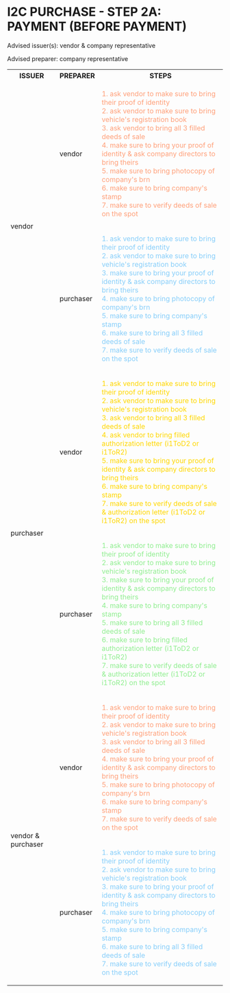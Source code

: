# I2C PURCHASE - STEP 2A: PAYMENT (BEFORE PAYMENT)

Advised issuer(s): vendor & company representative

Advised preparer: company representative

<table>
  <tr>
    <th>ISSUER</th>
    <th>PREPARER</th>
    <th>STEPS</th>
  </tr>

  <tr>
    <!-- ISSUER: vendor -->
    <!-- PREPARER: vendor -->
    <td rowspan="2">vendor</td>
    <td>vendor</td>
    <td style="color: lightsalmon;">
      <ol style="padding: 0; list-style-position: inside;">
        <li>ask vendor to make sure to bring their proof of identity</li>
        <li>ask vendor to make sure to bring vehicle's registration book</li>
        <li>ask vendor to bring all 3 filled deeds of sale</li>
        <li>make sure to bring your proof of identity & ask company directors to bring theirs</li>
        <li>make sure to bring photocopy of company's brn</li>
        <li>make sure to bring company's stamp</li>
        <li>make sure to verify deeds of sale on the spot</li>
      </ol>
    </td>
  </tr>
  <tr>
    <!-- ISSUER: vendor -->
    <!-- PREPARER: purchaser -->
    <td>purchaser</td>
    <td style="color: lightskyblue;">
      <ol style="padding: 0; list-style-position: inside;">
        <li>ask vendor to make sure to bring their proof of identity</li>
        <li>ask vendor to make sure to bring vehicle's registration book</li>
        <li>make sure to bring your proof of identity & ask company directors to bring theirs</li>
        <li>make sure to bring photocopy of company's brn</li>
        <li>make sure to bring company's stamp</li>
        <li>make sure to bring all 3 filled deeds of sale</li>
        <li>make sure to verify deeds of sale on the spot</li>
      </ol>
    </td>
  </tr>

  <tr>
    <!-- ISSUER: purchaser -->
    <!-- PREPARER: vendor -->
    <td rowspan="2">purchaser</td>
    <td>vendor</td>
    <td style="color: gold;">
      <ol style="padding: 0; list-style-position: inside;">
        <li>ask vendor to make sure to bring their proof of identity</li>
        <li>ask vendor to make sure to bring vehicle's registration book</li>
        <li>ask vendor to bring all 3 filled deeds of sale</li>
        <li>ask vendor to bring filled authorization letter (i1ToD2 or i1ToR2)</li>
        <li>make sure to bring your proof of identity & ask company directors to bring theirs</li>
        <li>make sure to bring company's stamp</li>
        <li>make sure to verify deeds of sale & authorization letter (i1ToD2 or i1ToR2) on the spot</li>
      </ol>
    </td>
  </tr>
  <tr>
    <!-- ISSUER: purchaser -->
    <!-- PREPARER: purchaser -->
    <td>purchaser</td>
    <td style="color: lightgreen;">
      <ol style="padding: 0; list-style-position: inside;">
        <li>ask vendor to make sure to bring their proof of identity</li>
        <li>ask vendor to make sure to bring vehicle's registration book</li>
        <li>make sure to bring your proof of identity & ask company directors to bring theirs</li>
        <li>make sure to bring company's stamp</li>
        <li>make sure to bring all 3 filled deeds of sale</li>
        <li>make sure to bring filled authorization letter (i1ToD2 or i1ToR2)</li>
        <li>make sure to verify deeds of sale & authorization letter (i1ToD2 or i1ToR2) on the spot</li>
      </ol>
    </td>
  </tr>

  <tr>
    <!-- ISSUER: vendor & purchaser -->
    <!-- PREPARER: vendor -->
    <td rowspan="2">vendor & purchaser</td>
    <td>vendor</td>
    <td style="color: lightsalmon;">
      <ol style="padding: 0; list-style-position: inside;">
        <li>ask vendor to make sure to bring their proof of identity</li>
        <li>ask vendor to make sure to bring vehicle's registration book</li>
        <li>ask vendor to bring all 3 filled deeds of sale</li>
        <li>make sure to bring your proof of identity & ask company directors to bring theirs</li>
        <li>make sure to bring photocopy of company's brn</li>
        <li>make sure to bring company's stamp</li>
        <li>make sure to verify deeds of sale on the spot</li>
      </ol>
    </td>
  </tr>
  <tr>
    <!-- ISSUER: vendor & purchaser -->
    <!-- PREPARER: purchaser -->
    <td>purchaser</td>
    <td style="color: lightskyblue;">
      <ol style="padding: 0; list-style-position: inside;">
        <li>ask vendor to make sure to bring their proof of identity</li>
        <li>ask vendor to make sure to bring vehicle's registration book</li>
        <li>make sure to bring your proof of identity & ask company directors to bring theirs</li>
        <li>make sure to bring photocopy of company's brn</li>
        <li>make sure to bring company's stamp</li>
        <li>make sure to bring all 3 filled deeds of sale</li>
        <li>make sure to verify deeds of sale on the spot</li>
      </ol>
    </td>
  </tr>
</table>
